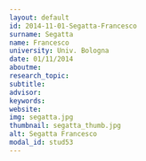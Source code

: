 ```yaml
---
layout: default 
id: 2014-11-01-Segatta-Francesco
surname: Segatta
name: Francesco
university: Univ. Bologna
date: 01/11/2014
aboutme: 
research_topic: 
subtitle: 
advisor: 
keywords: 
website: 
img: segatta.jpg
thumbnail: segatta_thumb.jpg
alt: Segatta Francesco
modal_id: stud53
---
```

